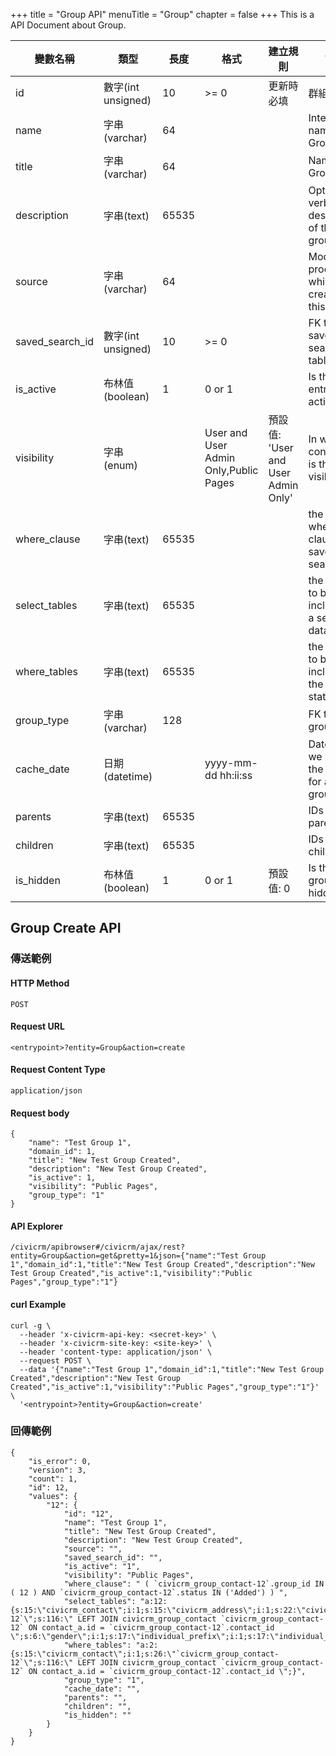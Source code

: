 +++
title = "Group API"
menuTitle = "Group"
chapter = false
+++
This is a API Document about Group.

| 變數名稱 | 類型 | 長度 | 格式 | 建立規則 | 說明 |
| ---- | ---- | ---- | ---- | ---- | ---- |
| id | 數字(int unsigned) | 10 | >= 0 | 更新時必填 | 群組編號 |
| name | 字串(varchar) | 64 |  |  | Internal name of Group. |
| title | 字串(varchar) | 64 |  |  | Name of Group. |
| description | 字串(text) | 65535 |  |  | Optional verbose description of the group. |
| source | 字串(varchar) | 64 |  |  | Module or process which created this group. |
| saved_search_id | 數字(int unsigned) | 10 | >= 0 |  | FK to saved search table. |
| is_active | 布林值(boolean) | 1 | 0 or 1 |  | Is this entry active? |
| visibility | 字串(enum) |  | User and User Admin Only,Public Pages | 預設值: 'User and User Admin Only' | In what context(s) is this field visible. |
| where_clause | 字串(text) | 65535 |  |  | the sql where clause if a saved search acl |
| select_tables | 字串(text) | 65535 |  |  | the tables to be included in a select data |
| where_tables | 字串(text) | 65535 |  |  | the tables to be included in the count statement |
| group_type | 字串(varchar) | 128 |  |  | FK to group type |
| cache_date | 日期(datetime) |  | yyyy-mm-dd hh:ii:ss |  | Date when we created the cache for a smart group |
| parents | 字串(text) | 65535 |  |  | IDs of the parent(s) |
| children | 字串(text) | 65535 |  |  | IDs of the child(ren) |
| is_hidden | 布林值(boolean) | 1 | 0 or 1 | 預設值: 0 | Is this group hidden? |


## Group Create API

### 傳送範例
#### HTTP Method
```
POST
```

#### Request URL
```
<entrypoint>?entity=Group&action=create
```

#### Request Content Type
```
application/json
```

#### Request body
```
{
    "name": "Test Group 1",
    "domain_id": 1,
    "title": "New Test Group Created",
    "description": "New Test Group Created",
    "is_active": 1,
    "visibility": "Public Pages",
    "group_type": "1"
}
```

#### API Explorer
```
/civicrm/apibrowser#/civicrm/ajax/rest?entity=Group&action=get&pretty=1&json={"name":"Test Group 1","domain_id":1,"title":"New Test Group Created","description":"New Test Group Created","is_active":1,"visibility":"Public Pages","group_type":"1"}
```

#### curl Example
```
curl -g \
  --header 'x-civicrm-api-key: <secret-key>' \
  --header 'x-civicrm-site-key: <site-key>' \ 
  --header 'content-type: application/json' \
  --request POST \
  --data '{"name":"Test Group 1","domain_id":1,"title":"New Test Group Created","description":"New Test Group Created","is_active":1,"visibility":"Public Pages","group_type":"1"}' \
  '<entrypoint>?entity=Group&action=create'
```

### 回傳範例
```
{
    "is_error": 0,
    "version": 3,
    "count": 1,
    "id": 12,
    "values": {
        "12": {
            "id": "12",
            "name": "Test Group 1",
            "title": "New Test Group Created",
            "description": "New Test Group Created",
            "source": "",
            "saved_search_id": "",
            "is_active": "1",
            "visibility": "Public Pages",
            "where_clause": " ( `civicrm_group_contact-12`.group_id IN ( 12 ) AND `civicrm_group_contact-12`.status IN ('Added') ) ",
            "select_tables": "a:12:{s:15:\"civicrm_contact\";i:1;s:15:\"civicrm_address\";i:1;s:22:\"civicrm_state_province\";i:1;s:15:\"civicrm_country\";i:1;s:13:\"civicrm_email\";i:1;s:13:\"civicrm_phone\";i:1;s:10:\"civicrm_im\";i:1;s:19:\"civicrm_worldregion\";i:1;s:26:\"`civicrm_group_contact-12`\";s:116:\" LEFT JOIN civicrm_group_contact `civicrm_group_contact-12` ON contact_a.id = `civicrm_group_contact-12`.contact_id \";s:6:\"gender\";i:1;s:17:\"individual_prefix\";i:1;s:17:\"individual_suffix\";i:1;}",
            "where_tables": "a:2:{s:15:\"civicrm_contact\";i:1;s:26:\"`civicrm_group_contact-12`\";s:116:\" LEFT JOIN civicrm_group_contact `civicrm_group_contact-12` ON contact_a.id = `civicrm_group_contact-12`.contact_id \";}",
            "group_type": "1",
            "cache_date": "",
            "parents": "",
            "children": "",
            "is_hidden": ""
        }
    }
}
```